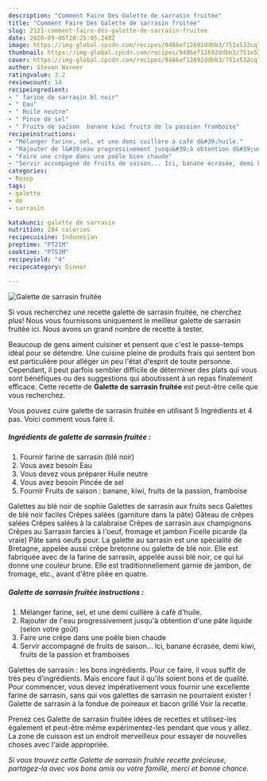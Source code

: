 ```yaml
---
description: "Comment Faire Des Galette de sarrasin fruitée"
title: "Comment Faire Des Galette de sarrasin fruitée"
slug: 2121-comment-faire-des-galette-de-sarrasin-fruitee
date: 2020-09-06T20:25:05.248Z
image: https://img-global.cpcdn.com/recipes/9486ef12692ddbb3/751x532cq70/galette-de-sarrasin-fruitee-photo-principale-de-la-recette.jpg
thumbnail: https://img-global.cpcdn.com/recipes/9486ef12692ddbb3/751x532cq70/galette-de-sarrasin-fruitee-photo-principale-de-la-recette.jpg
cover: https://img-global.cpcdn.com/recipes/9486ef12692ddbb3/751x532cq70/galette-de-sarrasin-fruitee-photo-principale-de-la-recette.jpg
author: Steven Warner
ratingvalue: 3.2
reviewcount: 14
recipeingredient:
- " farine de sarrasin bl noir"
- " Eau"
- " Huile neutre"
- " Pince de sel"
- " Fruits de saison  banane kiwi fruits de la passion framboise"
recipeinstructions:
- "Mélanger farine, sel, et une demi cuillère à café d&#39;huile."
- "Rajouter de l&#39;eau progressivement jusqu&#39;à obtention d&#39;une pâte liquide (selon votre goût)"
- "Faire une crêpe dans une poêle bien chaude"
- "Servir accompagné de fruits de saison... Ici, banane écrasée, demi kiwi, fruits de la passion et framboises"
categories:
- Resep
tags:
- galette
- de
- sarrasin

katakunci: galette de sarrasin 
nutrition: 284 calories
recipecuisine: Indonesian
preptime: "PT21M"
cooktime: "PT53M"
recipeyield: "4"
recipecategory: Dinner

---
```



![Galette de sarrasin fruitée](https://img-global.cpcdn.com/recipes/9486ef12692ddbb3/751x532cq70/galette-de-sarrasin-fruitee-photo-principale-de-la-recette.jpg)

Si vous recherchez une recette galette de sarrasin fruitée, ne cherchez plus! Nous vous fournissons uniquement le meilleur galette de sarrasin fruitée ici. Nous avons un grand nombre de recette à tester.

Beaucoup de gens aiment cuisiner et pensent que c'est le passe-temps idéal pour se détendre. Une cuisine pleine de produits frais qui sentent bon est particulière pour alléger un peu l'état d'esprit de toute personne. Cependant, il peut parfois sembler difficile de déterminer des plats qui vous sont bénéfiques ou des suggestions qui aboutissent à un repas finalement efficace. Cette recette de <strong> Galette de sarrasin fruitée </strong> est peut-être celle que vous recherchez.

<!--inarticleads1-->

Vous pouvez cuire galette de sarrasin fruitée en utilisant 5 Ingrédients et 4 pas. Voici comment vous faire il.

##### Ingrédients de galette de sarrasin fruitée :

1. Fournir  farine de sarrasin (blé noir)
1. Vous avez besoin  Eau
1. Vous devez vous préparer  Huile neutre
1. Vous avez besoin  Pincée de sel
1. Fournir  Fruits de saison : banane, kiwi, fruits de la passion, framboise


Galettes au blé noir de sophie Galettes de sarrasin aux fruits secs Galettes de blé noir faciles Crêpes salées (garniture dans la pâte) Gâteau de crêpes salées Crêpes salées à la calabraise Crêpes de sarrasin aux champignons Crêpes au Sarrasin farcies à l&#39;oeuf, fromage et jambon Ficelle picarde (la vraie) Pâte sans oeufs pour. La galette au sarrasin est une spécialité de Bretagne, appelée aussi crêpe bretonne ou galette de blé noir. Elle est fabriquée avec de la farine de sarrasin, appelée aussi blé noir, ce qui lui donne une couleur brune. Elle est traditionnellement garnie de jambon, de fromage, etc., avant d&#39;être pliée en quatre. 

<!--inarticleads2-->

##### Galette de sarrasin fruitée instructions :

1. Mélanger farine, sel, et une demi cuillère à café d&#39;huile.
1. Rajouter de l&#39;eau progressivement jusqu&#39;à obtention d&#39;une pâte liquide (selon votre goût)
1. Faire une crêpe dans une poêle bien chaude
1. Servir accompagné de fruits de saison... Ici, banane écrasée, demi kiwi, fruits de la passion et framboises


Galettes de sarrasin : les bons ingrédients. Pour ce faire, il vous suffit de très peu d&#39;ingrédients. Mais encore faut il qu&#39;ils soient bons et de qualité. Pour commencer, vous devez impérativement vous fournir une excellente farine de sarrasin, sans qui vos galettes de sarrasin ne pourraient exister ! Galette de sarrasin à la fondue de poireaux et bacon grillé Voir la recette. 

<!--inarticleads1-->

<p>
Prenez ces Galette de sarrasin fruitée idées de recettes et utilisez-les également et peut-être même expérimentez-les pendant que vous y allez. La zone de cuisson est un endroit merveilleux pour essayer de nouvelles choses avec l'aide appropriée.
</p>

<p>
<i>Si vous trouvez cette Galette de sarrasin fruitée recette précieuse, partagez-la avec vos bons amis ou votre famille, merci et bonne chance.</i>
</p>
